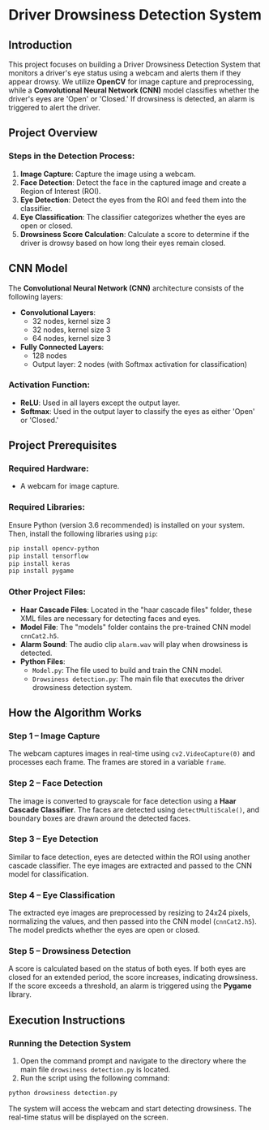 # Driver Drowsiness Detection System

## Introduction

This project focuses on building a Driver Drowsiness Detection System that monitors a driver's eye status using a webcam and alerts them if they appear drowsy. We utilize **OpenCV** for image capture and preprocessing, while a **Convolutional Neural Network (CNN)** model classifies whether the driver's eyes are 'Open' or 'Closed.' If drowsiness is detected, an alarm is triggered to alert the driver.

## Project Overview

### Steps in the Detection Process:
1. **Image Capture**: Capture the image using a webcam.
2. **Face Detection**: Detect the face in the captured image and create a Region of Interest (ROI).
3. **Eye Detection**: Detect the eyes from the ROI and feed them into the classifier.
4. **Eye Classification**: The classifier categorizes whether the eyes are open or closed.
5. **Drowsiness Score Calculation**: Calculate a score to determine if the driver is drowsy based on how long their eyes remain closed.

## CNN Model

The **Convolutional Neural Network (CNN)** architecture consists of the following layers:
- **Convolutional Layers**:
  - 32 nodes, kernel size 3
  - 32 nodes, kernel size 3
  - 64 nodes, kernel size 3
- **Fully Connected Layers**:
  - 128 nodes
  - Output layer: 2 nodes (with Softmax activation for classification)

### Activation Function:
- **ReLU**: Used in all layers except the output layer.
- **Softmax**: Used in the output layer to classify the eyes as either 'Open' or 'Closed.'

## Project Prerequisites

### Required Hardware:
- A webcam for image capture.

### Required Libraries:
Ensure Python (version 3.6 recommended) is installed on your system. Then, install the following libraries using `pip`:

```bash
pip install opencv-python
pip install tensorflow
pip install keras
pip install pygame
```

### Other Project Files:
- **Haar Cascade Files**: Located in the "haar cascade files" folder, these XML files are necessary for detecting faces and eyes.
- **Model File**: The "models" folder contains the pre-trained CNN model `cnnCat2.h5`.
- **Alarm Sound**: The audio clip `alarm.wav` will play when drowsiness is detected.
- **Python Files**:
  - `Model.py`: The file used to build and train the CNN model.
  - `Drowsiness detection.py`: The main file that executes the driver drowsiness detection system.

## How the Algorithm Works

### Step 1 – Image Capture
The webcam captures images in real-time using `cv2.VideoCapture(0)` and processes each frame. The frames are stored in a variable `frame`.

### Step 2 – Face Detection
The image is converted to grayscale for face detection using a **Haar Cascade Classifier**. The faces are detected using `detectMultiScale()`, and boundary boxes are drawn around the detected faces.

### Step 3 – Eye Detection
Similar to face detection, eyes are detected within the ROI using another cascade classifier. The eye images are extracted and passed to the CNN model for classification.

### Step 4 – Eye Classification
The extracted eye images are preprocessed by resizing to 24x24 pixels, normalizing the values, and then passed into the CNN model (`cnnCat2.h5`). The model predicts whether the eyes are open or closed.

### Step 5 – Drowsiness Detection
A score is calculated based on the status of both eyes. If both eyes are closed for an extended period, the score increases, indicating drowsiness. If the score exceeds a threshold, an alarm is triggered using the **Pygame** library.

## Execution Instructions

### Running the Detection System

1. Open the command prompt and navigate to the directory where the main file `drowsiness detection.py` is located.
2. Run the script using the following command:

```bash
python drowsiness detection.py
```

The system will access the webcam and start detecting drowsiness. The real-time status will be displayed on the screen.
